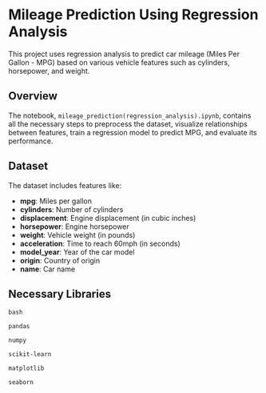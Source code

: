# Mileage Prediction Using Regression Analysis

This project uses regression analysis to predict car mileage (Miles Per Gallon - MPG) based on various vehicle features such as cylinders, horsepower, and weight.

## Overview

The notebook, `mileage_prediction(regression_analysis).ipynb`, contains all the necessary steps to preprocess the dataset, visualize relationships between features, train a regression model to predict MPG, and evaluate its performance.

## Dataset

The dataset includes features like:
- **mpg**: Miles per gallon
- **cylinders**: Number of cylinders
- **displacement**: Engine displacement (in cubic inches)
- **horsepower**: Engine horsepower
- **weight**: Vehicle weight (in pounds)
- **acceleration**: Time to reach 60mph (in seconds)
- **model_year**: Year of the car model
- **origin**: Country of origin
- **name**: Car name

## Necessary Libraries

``bash``


``pandas``


``numpy``


``scikit-learn``


``matplotlib``


``seaborn``
